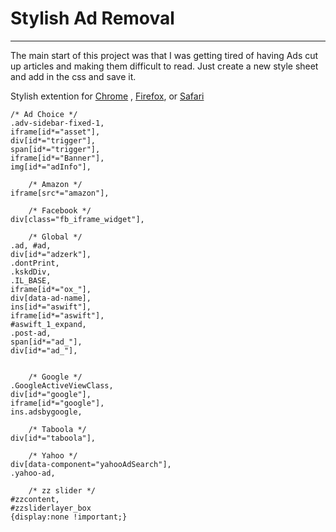 # Stylish Ad Removal
---
The main start of this project was that I was getting tired of having Ads cut up articles and making them difficult to read.
Just create a new style sheet and add in the css and save it.


Stylish extention for [Chrome](https://chrome.google.com/webstore/detail/stylish/fjnbnpbmkenffdnngjfgmeleoegfcffe?hl=en)
, [Firefox](https://addons.mozilla.org/en-US/firefox/addon/stylish/), or [Safari](http://sobolev.us/stylish/)

```
/* Ad Choice */
.adv-sidebar-fixed-1,
iframe[id*="asset"],
div[id*="trigger"],
span[id*="trigger"],
iframe[id*="Banner"],
img[id*="adInfo"],

    /* Amazon */
iframe[src*="amazon"],

    /* Facebook */
div[class="fb_iframe_widget"],

    /* Global */
.ad, #ad,
div[id*="adzerk"],
.dontPrint,
.kskdDiv,
.IL_BASE,
iframe[id*="ox_"],
div[data-ad-name],
ins[id*="aswift"],
iframe[id*="aswift"],
#aswift_1_expand,
.post-ad,
span[id*="ad_"],
div[id*="ad_"],


    /* Google */
.GoogleActiveViewClass,
div[id*="google"],
iframe[id*="google"],
ins.adsbygoogle,

    /* Taboola */
div[id*="taboola"],

    /* Yahoo */
div[data-component="yahooAdSearch"],
.yahoo-ad,

    /* zz slider */
#zzcontent,
#zzsliderlayer_box
{display:none !important;}


```
